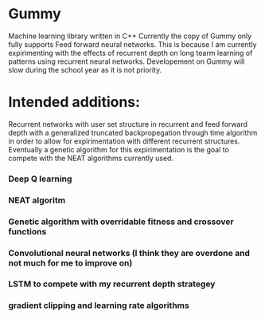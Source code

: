 # Gummy
Machine learning library written in C++
Currently the copy of Gummy only fully supports Feed forward neural networks. 
This is because I am currently expirimenting with the effects of recurrent
depth on long tearm learning of patterns using recurrent neural networks. Developement 
on Gummy will slow during the school year as it is not priority.

# Intended additions:
Recurrent networks with user set structure in recurrent and feed forward depth with
a generalized truncated backpropegation through time algorithm in order to allow for
expirimentation with different recurrent structures. Eventually a genetic algorithm 
for this expirimentation is the goal to compete with the NEAT algorithms currently used.

### Deep Q learning
### NEAT algoritm
### Genetic algorithm with overridable fitness and crossover functions 
### Convolutional neural networks (I think they are overdone and not much for me to improve on)
### LSTM to compete with my recurrent depth strategey 
### gradient clipping and learning rate algorithms
